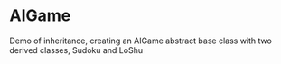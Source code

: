 # AIGame
Demo of inheritance, creating an AIGame abstract base class with two derived classes, Sudoku and LoShu
